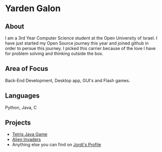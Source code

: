 # **Yarden Galon**


## **About**
I am a 3rd Year Computer Science student at the Open University of Israel.
I have just started my Open Source journey this year and joined github
in order to persue this journey.
I picked this carrier because of the love I have for problem solving
and thinking outside the box.


## **Area of Focus**
Back-End Development, Desktop app, GUI's and Flash games.


## **Languages**
Python, Java, C


## **Projects**
+ [Tetris Java Game](https://github.com/Jordistyd/Tetris-Java-Game)
+ [Alien Invaders](https://github.com/Jordistyd/jordisInvaders/tree/master)
+ Anything else you can find on [Jordi's Profile](https://github.com/Jordistyd)